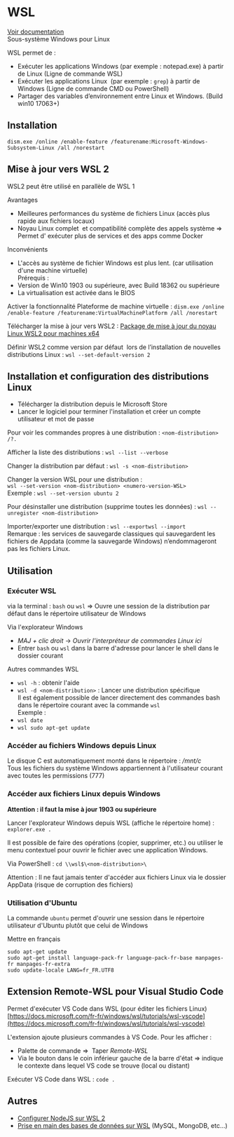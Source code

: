 # WSL

[Voir documentation](https://docs.microsoft.com/fr-fr/windows/wsl/)  
Sous-système Windows pour Linux  

WSL permet de :

- Exécuter les applications Windows (par exemple : notepad.exe) à partir de Linux (Ligne de commande WSL)
- Exécuter les applications Linux  (par exemple : `grep`) à partir de Windows (Ligne de commande CMD ou PowerShell)
- Partager des variables d’environnement entre Linux et Windows. (Build win10 17063+)

## Installation

`dism.exe /online /enable-feature /featurename:Microsoft-Windows-Subsystem-Linux /all /norestart`

## Mise à jour vers WSL 2

WSL2 peut être utilisé en parallèle de WSL 1  

Avantages

- Meilleures performances du système de fichiers Linux (accès plus rapide aux fichiers locaux)
- Noyau Linux complet  et compatibilité complète des appels système => Permet d' exécuter plus de services et des apps comme Docker  

Inconvénients

- L'accès au système de fichier Windows est plus lent. (car utilisation d'une machine virtuelle)  
Prérequis :
- Version de Win10 1903 ou supérieure, avec Build 18362 ou supérieure
- La virtualisation est activée dans le BIOS

Activer la fonctionnalité Plateforme de machine virtuelle : `dism.exe /online /enable-feature /featurename:VirtualMachinePlatform /all /norestart`

Télécharger la mise à jour vers WSL2 : [Package de mise à jour du noyau Linux WSL2 pour machines x64](https://wslstorestorage.blob.core.windows.net/wslblob/wsl_update_x64.msi)

Définir WSL2 comme version par défaut  lors de l’installation de nouvelles distributions Linux : `wsl --set-default-version 2`

## Installation et configuration des distributions Linux

- Télécharger la distribution depuis le Microsoft Store
- Lancer le logiciel pour terminer l'installation et créer un compte utilisateur et mot de passe

Pour voir les commandes propres à une distribution : `<nom-distribution> /?.`

Afficher la liste des distributions : `wsl --list --verbose`

Changer la distribution par défaut : `wsl -s <nom-distribution>`

Changer la version WSL pour une distribution :  
`wsl --set-version <nom-distribution> <numero-version-WSL>`  
Exemple : `wsl --set-version ubuntu 2`

Pour désinstaller une distribution (supprime toutes les données) : `wsl --unregister <nom-distribution>`

Importer/exporter une distribution : `wsl --exportwsl --import`  
Remarque : les services de sauvegarde classiques qui sauvegardent les fichiers de Appdata (comme la sauvegarde Windows) n’endommageront pas les fichiers Linux.

## Utilisation

### Exécuter WSL

via la terminal :  `bash` ou `wsl` => Ouvre une session de la distribution par défaut dans le répertoire utilisateur de Windows  

Via l'explorateur Windows
- *MAJ + clic droit* -> *Ouvrir l'interpréteur de commandes Linux ici*
- Entrer `bash` ou `wsl` dans la barre d'adresse pour lancer le shell dans le dossier courant  

Autres commandes WSL
- `wsl -h` : obtenir l'aide
- `wsl -d <nom-distribution>` : Lancer une distribution spécifique  
Il est également possible de lancer directement des commandes bash dans le répertoire courant avec la commande `wsl`  
Exemple :  
- `wsl date`  
- `wsl sudo apt-get update`

### Accéder au fichiers Windows depuis Linux

Le disque C est automatiquement monté dans le répertoire : */mnt/c*  
Tous les fichiers du système Windows appartiennent à l'utilisateur courant avec toutes les permissions (777)

### Accéder aux fichiers Linux depuis Windows

**Attention : il faut la mise à jour 1903 ou supérieure**  

Lancer l'explorateur Windows depuis WSL (affiche le répertoire home) : `explorer.exe .`  

Il est possible de faire des opérations (copier, supprimer, etc.) ou utiliser le menu contextuel pour ouvrir le fichier avec une application Windows.  

Via PowerShell  : `cd \\wsl$\<nom-distribution>\`  

Attention : Il ne faut jamais tenter d'accéder aux fichiers Linux via le dossier AppData (risque de corruption des fichiers)

### Utilisation d'Ubuntu

La commande `ubuntu` permet d'ouvrir une session dans le répertoire utilisateur d'Ubuntu plutôt que celui de Windows  

Mettre en français  
```
sudo apt-get update  
sudo apt-get install language-pack-fr language-pack-fr-base manpages-fr manpages-fr-extra  
sudo update-locale LANG=fr_FR.UTF8
```

## Extension Remote-WSL pour Visual Studio Code

Permet d'exécuter VS Code dans WSL (pour éditer les fichiers Linux)  
[https://docs.microsoft.com/fr-fr/windows/wsl/tutorials/wsl-vscode](https://docs.microsoft.com/fr-fr/windows/wsl/tutorials/wsl-vscode)  

L'extension ajoute plusieurs commandes à VS Code. Pour les afficher :
- Palette de commande =>  Taper *Remote-WSL*
- Via le bouton dans le coin inférieur gauche de la barre d'état => indique le contexte dans lequel VS code se trouve (local ou distant)  

Exécuter VS Code dans WSL  : `code .`

## Autres

- [Configurer NodeJS sur WSL 2](https://docs.microsoft.com/fr-fr/windows/nodejs/setup-on-wsl2)
- [Prise en main des bases de données sur WSL](https://docs.microsoft.com/fr-fr/windows/wsl/tutorials/wsl-database) (MySQL, MongoDB, etc…)

